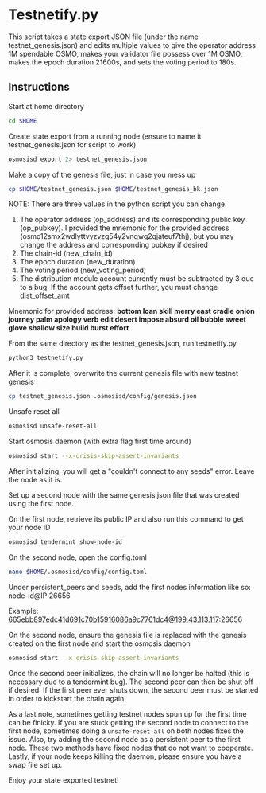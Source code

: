 # Testnetify.py

This script takes a state export JSON file (under the name testnet_genesis.json) and edits multiple values to give the operator address 1M spendable OSMO, makes your validator file possess over 1M OSMO, makes the epoch duration 21600s, and sets the voting period to 180s.

## Instructions

Start at home directory
```sh
cd $HOME
```

Create state export from a running node (ensure to name it testnet_genesis.json for script to work)
```sh
osmosisd export 2> testnet_genesis.json
```

Make a copy of the genesis file, just in case you mess up
```sh
cp $HOME/testnet_genesis.json $HOME/testnet_genesis_bk.json
```

NOTE: There are three values in the python script you can change.
1. The operator address (op_address) and its corresponding public key (op_pubkey). I provided the mnemonic for the provided address (osmo12smx2wdlyttvyzvzg54y2vnqwq2qjateuf7thj), but you may change the address and corresponding pubkey if desired
2. The chain-id (new_chain_id)
3. The epoch duration (new_duration)
4. The voting period (new_voting_period)
5. The distribution module account currently must be subtracted by 3 due to a bug. If the account gets offset further, you must change dist_offset_amt

Mnemonic for provided address:
**bottom loan skill merry east cradle onion journey palm apology verb edit desert impose absurd oil bubble sweet glove shallow size build burst effort**

From the same directory as the testnet_genesis.json, run testnetify.py
```sh
python3 testnetify.py
```

After it is complete, overwrite the current genesis file with new testnet genesis
```sh
cp testnet_genesis.json .osmosisd/config/genesis.json
```

Unsafe reset all
```sh
osmosisd unsafe-reset-all
```

Start osmosis daemon (with extra flag first time around)
```sh
osmosisd start --x-crisis-skip-assert-invariants
```

After initializing, you will get a "couldn't connect to any seeds" error. Leave the node as it is.


Set up a second node with the same genesis.json file that was created using the first node.


On the first node, retrieve its public IP and also run this command to get your node ID
```sh
osmosisd tendermint show-node-id
```

On the second node, open the config.toml
```sh
nano $HOME/.osmosisd/config/config.toml
```
Under persistent_peers and seeds, add the first nodes information like so:
node-id@IP:26656

Example: 665ebb897edc41d691c70b15916086a9c7761dc4@199.43.113.117:26656

On the second node, ensure the genesis file is replaced with the genesis created on the first node and start the osmosis daemon
```sh
osmosisd start --x-crisis-skip-assert-invariants
```

Once the second peer initializes, the chain will no longer be halted
(this is necessary due to a tendermint bug). The second peer can then be shut off if desired. If the first peer ever shuts down, the second peer must be started in order to kickstart the chain again.

As a last note, sometimes getting testnet nodes spun up for the first time can be finicky. If you are stuck getting the second node to connect to the first node, sometimes doing a `unsafe-reset-all` on both nodes fixes the issue. Also, try adding the second node as a persistent peer to the first node. These two methods have fixed nodes that do not want to cooperate. Lastly, if your node keeps killing the daemon, please ensure you have a swap file set up.

Enjoy your state exported testnet!